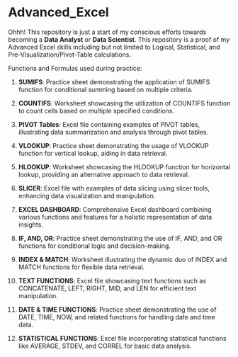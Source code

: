 # Advanced_Excel
Ohhh! This repository is just a start of my conscious efforts towards becoming a **Data Analyst** or **Data Scientist**.  This repository is a proof of my Advanced Excel skills including but not limited to Logical, Statistical, and Pre-Visualization/Pivot-Table calculations.

Functions and Formulas used during practice:

1. **SUMIFS**:
Practice sheet demonstrating the application of SUMIFS function for conditional summing based on multiple criteria.

2. **COUNTIFS**:
Worksheet showcasing the utilization of COUNTIFS function to count cells based on multiple specified conditions.

3. **PIVOT Tables**:
Excel file containing examples of PIVOT tables, illustrating data summarization and analysis through pivot tables.

4. **VLOOKUP**:
Practice sheet demonstrating the usage of VLOOKUP function for vertical lookup, aiding in data retrieval.

5. **HLOOKUP**:
Worksheet showcasing the HLOOKUP function for horizontal lookup, providing an alternative approach to data retrieval.

6. **SLICER**:
Excel file with examples of data slicing using slicer tools, enhancing data visualization and manipulation.

7. **EXCEL DASHBOARD**:
Comprehensive Excel dashboard combining various functions and features for a holistic representation of data insights.

8. **IF, AND, OR**:
Practice sheet demonstrating the use of IF, AND, and OR functions for conditional logic and decision-making.

9. **INDEX & MATCH**:
Worksheet illustrating the dynamic duo of INDEX and MATCH functions for flexible data retrieval.

10. **TEXT FUNCTIONS**:
Excel file showcasing text functions such as CONCATENATE, LEFT, RIGHT, MID, and LEN for efficient text manipulation.

11. **DATE & TIME FUNCTIONS**:
Practice sheet demonstrating the use of DATE, TIME, NOW, and related functions for handling date and time data.

12. **STATISTICAL FUNCTIONS**:
Excel file incorporating statistical functions like AVERAGE, STDEV, and CORREL for basic data analysis.
